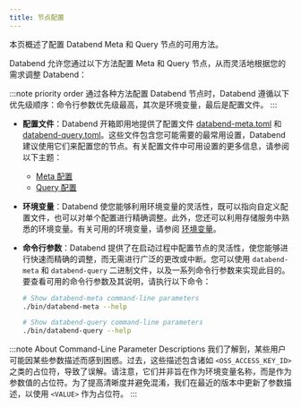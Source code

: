 ```yaml
---
title: 节点配置
---
```


本页概述了配置 Databend Meta 和 Query 节点的可用方法。

Databend 允许您通过以下方法配置 Meta 和 Query 节点，从而灵活地根据您的需求调整 Databend：

:::note priority order
通过各种方法配置 Databend 节点时，Databend 遵循以下优先级顺序：命令行参数优先级最高，其次是环境变量，最后是配置文件。
:::

- **配置文件**：Databend 开箱即用地提供了配置文件 [databend-meta.toml](https://github.com/databendlabs/databend/blob/main/scripts/distribution/configs/databend-meta.toml) 和 [databend-query.toml](https://github.com/databendlabs/databend/blob/main/scripts/distribution/configs/databend-query.toml)。这些文件包含您可能需要的最常用设置，Databend 建议使用它们来配置您的节点。有关配置文件中可用设置的更多信息，请参阅以下主题：

  - [Meta 配置](01-metasrv-config.md)
  - [Query 配置](02-query-config.md)

- **环境变量**：Databend 使您能够利用环境变量的灵活性，既可以指向自定义配置文件，也可以对单个配置进行精确调整。此外，您还可以利用存储服务中熟悉的环境变量。有关可用的环境变量，请参阅 [环境变量](03-environment-variables.md)。

- **命令行参数**：Databend 提供了在启动过程中配置节点的灵活性，使您能够进行快速而精确的调整，而无需进行广泛的更改或中断。您可以使用 `databend-meta` 和 `databend-query` 二进制文件，以及一系列命令行参数来实现此目的。要查看可用的命令行参数及其说明，请执行以下命令：

  ```bash
  # Show databend-meta command-line parameters
  ./bin/databend-meta --help

  # Show databend-query command-line parameters
  ./bin/databend-query --help
  ```

:::note About Command-Line Parameter Descriptions
我们了解到，某些用户可能因某些参数描述而感到困惑。过去，这些描述包含诸如 `<OSS_ACCESS_KEY_ID>` 之类的占位符，导致了误解。请注意，它们并非旨在作为环境变量名称，而是作为参数值的占位符。为了提高清晰度并避免混淆，我们在最近的版本中更新了参数描述，以使用 `<VALUE>` 作为占位符。
:::